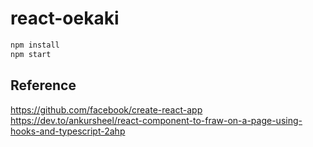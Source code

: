 # react-oekaki

```bash
npm install
npm start
```

## Reference

<https://github.com/facebook/create-react-app>
<https://dev.to/ankursheel/react-component-to-fraw-on-a-page-using-hooks-and-typescript-2ahp>
